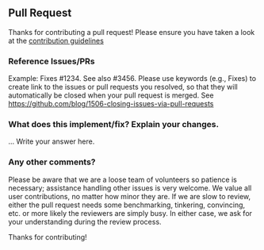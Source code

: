 ## Pull Request

Thanks for contributing a pull request! 
Please ensure you have taken a look at the [contribution guidelines](https://github.com/AlexandreGazagnes/awdible/blob/main/CONTRIBUTING.md)


### Reference Issues/PRs

Example: Fixes #1234. See also #3456.
Please use keywords (e.g., Fixes) to create link to the issues or pull requests
you resolved, so that they will automatically be closed when your pull request
is merged. See https://github.com/blog/1506-closing-issues-via-pull-requests



### What does this implement/fix? Explain your changes.

...
Write your answer here.


### Any other comments?


Please be aware that we are a loose team of volunteers so patience is
necessary; assistance handling other issues is very welcome. We value
all user contributions, no matter how minor they are. If we are slow to
review, either the pull request needs some benchmarking, tinkering,
convincing, etc. or more likely the reviewers are simply busy. In either
case, we ask for your understanding during the review process.


Thanks for contributing!

